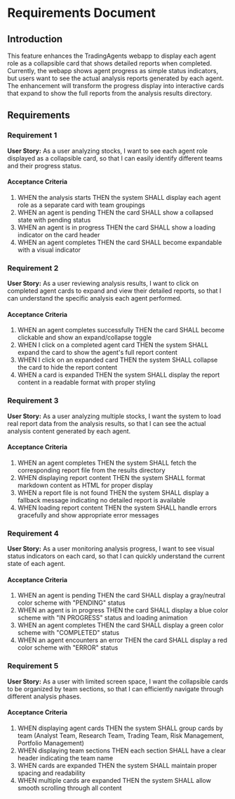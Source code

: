 # Requirements Document

## Introduction

This feature enhances the TradingAgents webapp to display each agent role as a collapsible card that shows detailed reports when completed. Currently, the webapp shows agent progress as simple status indicators, but users want to see the actual analysis reports generated by each agent. The enhancement will transform the progress display into interactive cards that expand to show the full reports from the analysis results directory.

## Requirements

### Requirement 1

**User Story:** As a user analyzing stocks, I want to see each agent role displayed as a collapsible card, so that I can easily identify different teams and their progress status.

#### Acceptance Criteria

1. WHEN the analysis starts THEN the system SHALL display each agent role as a separate card with team groupings
2. WHEN an agent is pending THEN the card SHALL show a collapsed state with pending status
3. WHEN an agent is in progress THEN the card SHALL show a loading indicator on the card header
4. WHEN an agent completes THEN the card SHALL become expandable with a visual indicator

### Requirement 2

**User Story:** As a user reviewing analysis results, I want to click on completed agent cards to expand and view their detailed reports, so that I can understand the specific analysis each agent performed.

#### Acceptance Criteria

1. WHEN an agent completes successfully THEN the card SHALL become clickable and show an expand/collapse toggle
2. WHEN I click on a completed agent card THEN the system SHALL expand the card to show the agent's full report content
3. WHEN I click on an expanded card THEN the system SHALL collapse the card to hide the report content
4. WHEN a card is expanded THEN the system SHALL display the report content in a readable format with proper styling

### Requirement 3

**User Story:** As a user analyzing multiple stocks, I want the system to load real report data from the analysis results, so that I can see the actual analysis content generated by each agent.

#### Acceptance Criteria

1. WHEN an agent completes THEN the system SHALL fetch the corresponding report file from the results directory
2. WHEN displaying report content THEN the system SHALL format markdown content as HTML for proper display
3. WHEN a report file is not found THEN the system SHALL display a fallback message indicating no detailed report is available
4. WHEN loading report content THEN the system SHALL handle errors gracefully and show appropriate error messages

### Requirement 4

**User Story:** As a user monitoring analysis progress, I want to see visual status indicators on each card, so that I can quickly understand the current state of each agent.

#### Acceptance Criteria

1. WHEN an agent is pending THEN the card SHALL display a gray/neutral color scheme with "PENDING" status
2. WHEN an agent is in progress THEN the card SHALL display a blue color scheme with "IN PROGRESS" status and loading animation
3. WHEN an agent completes THEN the card SHALL display a green color scheme with "COMPLETED" status
4. WHEN an agent encounters an error THEN the card SHALL display a red color scheme with "ERROR" status

### Requirement 5

**User Story:** As a user with limited screen space, I want the collapsible cards to be organized by team sections, so that I can efficiently navigate through different analysis phases.

#### Acceptance Criteria

1. WHEN displaying agent cards THEN the system SHALL group cards by team (Analyst Team, Research Team, Trading Team, Risk Management, Portfolio Management)
2. WHEN displaying team sections THEN each section SHALL have a clear header indicating the team name
3. WHEN cards are expanded THEN the system SHALL maintain proper spacing and readability
4. WHEN multiple cards are expanded THEN the system SHALL allow smooth scrolling through all content